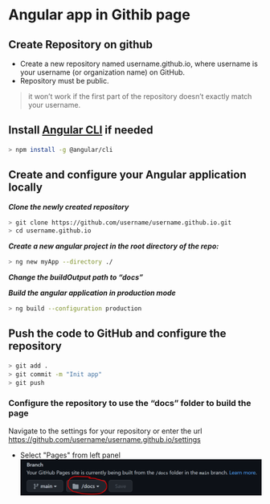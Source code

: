 # Angular app in Githib page

## Create Repository on github

- Create a new repository named username.github.io, where username is your username (or organization name) on GitHub. 
- Repository must be public.

> it won’t work if the first part of the repository doesn’t exactly match your username.

## Install [Angular CLI](https://angular.io/guide/setup-local) if needed

```bash
> npm install -g @angular/cli
```

## Create and configure your Angular application locally

***Clone the newly created repository***

```bash
> git clone https://github.com/username/username.github.io.git
> cd username.github.io
```

***Create a new angular project in the root directory of the repo:***

```bash
> ng new myApp --directory ./ 
```

***Change the buildOutput path to “docs”***

***Build the angular application in production mode***

```bash
> ng build --configuration production
```

## Push the code to GitHub and configure the repository

```bash
> git add . 
> git commit -m "Init app"
> git push 
```

### Configure the repository to use the “docs” folder to build the page

Navigate to the settings for your repository or enter the url https://github.com/username/username.github.io/settings

- Select "Pages" from left panel
![Location of pages](Capture.png)
